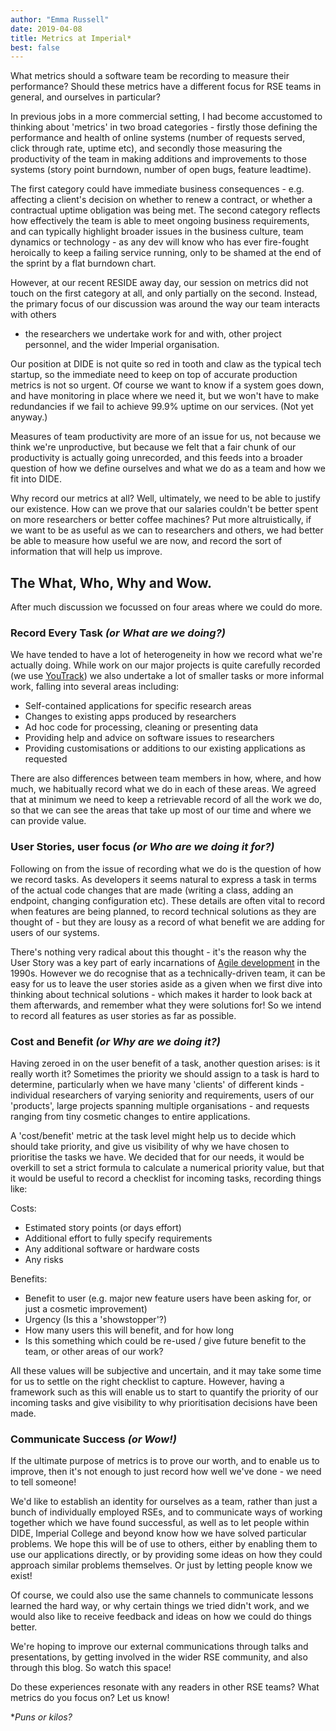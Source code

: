 ```yaml
---
author: "Emma Russell"
date: 2019-04-08
title: Metrics at Imperial*
best: false
---
```


What metrics should a software team be recording to measure their performance? Should these metrics have a different 
focus for RSE teams in general, and ourselves in particular? 

In previous jobs in a more commercial setting, I had become accustomed to thinking about 'metrics' in two broad 
categories - firstly those defining the performance and health of online systems (number of requests served, click 
through rate, uptime etc), and secondly those measuring the productivity of the team in making additions and 
improvements to those systems (story point burndown, number of open bugs, feature leadtime). 

The first category could 
have immediate business consequences - e.g. affecting a client's decision on whether to renew a contract, or whether a 
contractual uptime obligation was being met. The second category reflects how effectively the team is able to meet 
ongoing business requirements, and can typically highlight broader issues in the business culture, team dynamics or 
technology - as any dev will know who has ever fire-fought heroically to keep a failing service running, only to be 
shamed at the end of the sprint by a flat burndown chart.

However, at our recent RESIDE away day, our session on metrics did not touch on the first category at all, and only 
partially on the second. Instead, the primary focus of our discussion was around the way our team interacts with others 
- the researchers we undertake work for and with, other project personnel, and the wider Imperial organisation. 

Our position at DIDE is not quite so red in tooth and claw as the typical tech startup, so the immediate need to keep on 
top of accurate production metrics is not so urgent. Of course we want to know if a system goes down, and have 
monitoring in place where we need it, but we won't have to make redundancies if we fail to achieve 99.9% uptime on our 
services. (Not yet anyway.) 

Measures of team productivity are more of an issue for us, not because we think we're unproductive, but because we felt 
that a fair chunk of our productivity is actually going unrecorded, and this feeds into a broader question of how we 
define ourselves and what we do as a team and how we fit into DIDE. 

Why record our metrics at all? Well, ultimately, we need to be able to justify our existence. How can we prove that our 
salaries couldn't be better spent on more researchers or better coffee machines? Put more altruistically, if we want to 
be as useful as we can to researchers and others, we had better be able to measure how useful we are now, and record the 
sort of information that will help us improve.  

## The What, Who, Why and Wow. 

After much discussion we focussed on four areas where we could do more. 

### Record Every Task *(or What are we doing?)*
We have tended to have a lot of heterogeneity in how we record what we're actually doing. While work on our major 
projects is quite carefully recorded (we use [YouTrack](https://www.jetbrains.com/youtrack/)) we also undertake a lot of 
smaller tasks or more informal work, falling into several areas including:

* Self-contained applications for specific research areas
* Changes to existing apps produced by researchers 
* Ad hoc code for processing, cleaning or presenting data
* Providing help and advice on software issues to researchers
* Providing customisations or additions to our existing applications as requested

There are also differences between team members in how, where, and how much, we habitually record what we do in each of
these areas. We agreed 
that at minimum we need to keep a retrievable record of all the work we do, so that we can see the areas that take up 
most of our time and where we can provide value.

### User Stories, user focus *(or Who are we doing it for?)*
Following on from the issue of recording what we do is the question of how we record tasks. As developers it seems 
natural to express a task in terms of the actual code changes that are made (writing a class, adding an endpoint, 
changing configuration etc). These details are often vital to record when features are being planned, to record 
technical solutions as they are thought of - but they are lousy as a record of what benefit we are adding for users of 
our systems. 

There's nothing very radical about this thought - it's the reason why the User Story was a key part of early 
incarnations of [Agile development](https://www.agilealliance.org/glossary/user-stories) in the 1990s. However we do 
recognise that as a technically-driven team, it can be easy for us to leave the user stories aside as a given when we 
first dive into thinking about technical solutions  - which makes it harder to look back at them afterwards, and 
remember what they were solutions for! So we intend to record all features as user stories as far as possible.

### Cost and Benefit *(or Why are we doing it?)*
Having zeroed in on the user benefit of a task, another question arises: is it really worth it? Sometimes the priority 
we should assign to a task is hard to determine, particularly when we have many 'clients' of different kinds - 
individual researchers of varying seniority and requirements, users of our 'products', large projects spanning multiple 
organisations - and requests ranging from tiny cosmetic changes to entire applications. 

A 'cost/benefit' metric at the task level might help us to decide which should take priority, and give us visibility of 
why we have chosen to prioritise the tasks we have. We decided that for our needs, it would be overkill to set a strict 
formula to calculate a numerical priority value, but that it would be useful to record a checklist for incoming tasks, 
recording things like:

Costs: 

* Estimated story points (or days effort)
* Additional effort to fully specify requirements
* Any additional software or hardware costs
* Any risks 

Benefits:

* Benefit to user (e.g. major new feature users have been asking for, or just a cosmetic improvement)
* Urgency (Is this a 'showstopper'?)
* How many users this will benefit, and for how long
* Is this something which could be re-used / give future benefit to the team, or other areas of our work?

All these values will be subjective and uncertain, and it may take some time for us to settle on the right checklist to 
capture. However, having a framework such as this will enable us to start to quantify the priority of our incoming tasks 
and give visibility to why prioritisation decisions have been made. 

### Communicate Success *(or Wow!)*
If the ultimate purpose of metrics is to prove our worth, and to enable us to improve, then it's not enough to just 
record how well we've done - we need to tell someone! 

We'd like to establish an identity for ourselves as a team, rather than just a bunch of individually employed RSEs, 
and to communicate ways of working together which we have found successful, as well as to let people within DIDE, 
Imperial College and beyond know how we have solved particular problems. We hope this will be of use to others, either 
by enabling them to use our applications directly, or by providing some ideas on how they could approach similar 
problems themselves. Or just by letting people know we exist!

Of course, we could also use the same channels to communicate lessons learned the hard way, or why certain things we 
tried didn't work, and we would also like to receive feedback and ideas on how we could do things better. 

We're hoping to improve our external communications through talks and presentations, by getting involved in the wider 
RSE community, and also through this blog. So watch this space!

Do these experiences resonate with any readers in other RSE teams? What metrics do you focus on? Let us know!

**Puns or kilos?*
